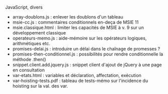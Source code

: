 JavaScript, divers

* array-doublons.js : enlever les doublons d'un tableau
* msie-cc.js : commentaires conditionnels en-deça de MSIE 11
* msie.classique.html : limiter les capacités de MSIE à v. 9 sur un développement classique
* operateurs-memo.js : aide-mémoire sur les opérateurs logiques, arithmétiques etc.
* promises-delai.js : introduire un délai dans le chaînage de promesses ?
* promises-then-conditionnel.js : possibilités pour rendre conditionnelle la méthode .then()
* snippet.client.add.jquery.js : snippet client d'ajout de jQuery à une page en consultation
* var-etats.html : variables et déclaration, affectation, exécution
* var-hoisting-tests.pdf : tableau de tests-mémo sur l'incidence du hoisting sur la val. des var.
